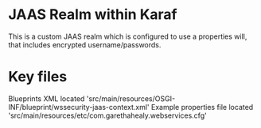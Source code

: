 JAAS Realm within Karaf
=========================
This is a custom JAAS realm which is configured to use a properties will, that includes encrypted username/passwords.

Key files
========================
Blueprints XML located 'src/main/resources/OSGI-INF/blueprint/wssecurity-jaas-context.xml'
Example properties file located 'src/main/resources/etc/com.garethahealy.webservices.cfg'
